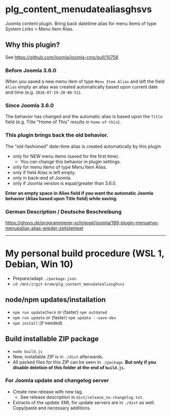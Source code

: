 # plg_content_menudatealiasghsvs
Joomla content plugin. Bring back datetime alias for menu items of type System Links > Menu Item Alias.

## Why this plugin?
See https://github.com/joomla/joomla-cms/pull/10756

### Before Joomla 3.6.0
When you saved a new menu item of type `Menu Item Alias` and left the field `Alias` empty an alias was created automatically based upon current date and time (e.g. `2016-07-29-20-08-51`).

### Since Joomla 3.6.0
The behavior has changed and the automatic alias is based upon the `Title` field (e.g. Title "Home of This" results in `home-of-this`).

### This plugin brings back the old behavior.

The "old-fashioned" date-time alias is created automatically by this plugin

- only for NEW menu items (saved for the first time).
	- You can change this behavior in plugin settings.
- only for menu items of type Menu Item Alias.
- only if field Alias is left empty.
- only in back-end of Joomla.
- only if Joomla version is equal/greater than 3.6.0.

**Enter an empty space in Alias field if you want the automatic Joomla behavior (Alias based upon Title field) while saving.**

### German Description / Deutsche Beschreibung
https://ghsvs.de/programmierer-schnipsel/joomla/189-plugin-menuetyp-menuealias-alias-wieder-zeitstempel

-----------------------------------------------------

# My personal build procedure (WSL 1, Debian, Win 10)
- Prepare/adapt `./package.json`.
- `cd /mnt/z/git-kram/plg_content_menudatealiasghsvs`

## node/npm updates/installation
- `npm run updateCheck` or (faster) `npm outdated`
- `npm run update` or (faster) `npm update --save-dev`
- `npm install` (if needed)

## Build installable ZIP package
- `node build.js`
- New, installable ZIP is in `./dist` afterwards.
- All packed files for this ZIP can be seen in `./package`. **But only if you disable deletion of this folder at the end of `build.js`**.

### For Joomla update and changelog server
- Create new release with new tag.
  - See release description in `dist/release_no-changelog.txt`.
- Extracts of the update XML for update servers are in `./dist` as well. Copy/paste and necessary additions.
